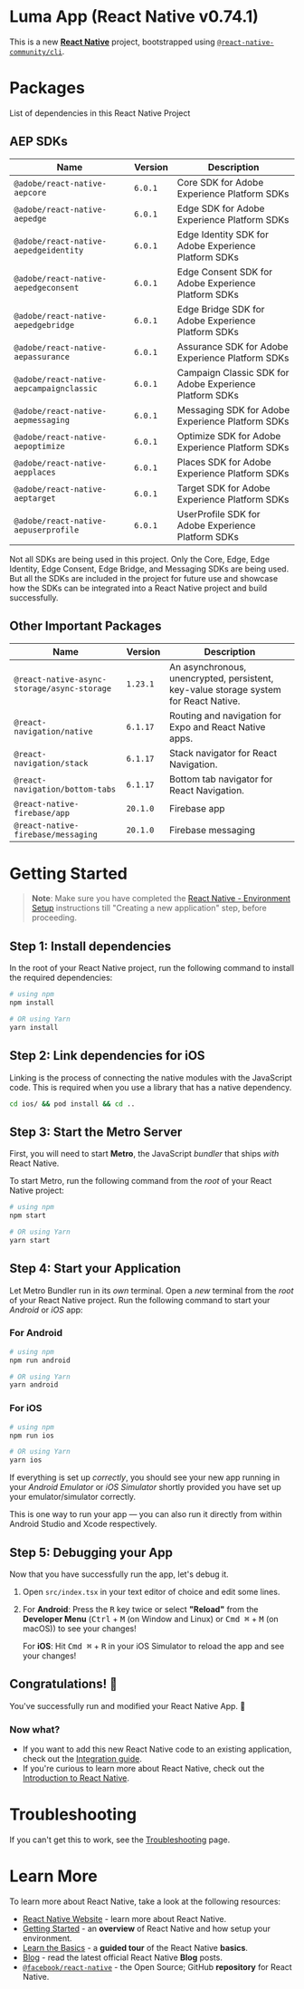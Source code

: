 # Luma App (React Native v0.74.1)

This is a new [**React Native**](https://reactnative.dev) project, bootstrapped using [`@react-native-community/cli`](https://github.com/react-native-community/cli).

# Packages

List of dependencies in this React Native Project

## AEP SDKs

| Name | Version | Description |
| --- | --- | --- |
| `@adobe/react-native-aepcore` | `6.0.1` | Core SDK for Adobe Experience Platform SDKs |
| `@adobe/react-native-aepedge` | `6.0.1` | Edge SDK for Adobe Experience Platform SDKs |
| `@adobe/react-native-aepedgeidentity` | `6.0.1` | Edge Identity SDK for Adobe Experience Platform SDKs |
| `@adobe/react-native-aepedgeconsent` | `6.0.1` | Edge Consent SDK for Adobe Experience Platform SDKs |
| `@adobe/react-native-aepedgebridge` | `6.0.1` | Edge Bridge SDK for Adobe Experience Platform SDKs |
| `@adobe/react-native-aepassurance` | `6.0.1` | Assurance SDK for Adobe Experience Platform SDKs |
| `@adobe/react-native-aepcampaignclassic` | `6.0.1` | Campaign Classic SDK for Adobe Experience Platform SDKs |
| `@adobe/react-native-aepmessaging` | `6.0.1` | Messaging SDK for Adobe Experience Platform SDKs |
| `@adobe/react-native-aepoptimize` | `6.0.1` | Optimize SDK for Adobe Experience Platform SDKs |
| `@adobe/react-native-aepplaces` | `6.0.1` | Places SDK for Adobe Experience Platform SDKs |
| `@adobe/react-native-aeptarget` | `6.0.1` | Target SDK for Adobe Experience Platform SDKs |
| `@adobe/react-native-aepuserprofile` | `6.0.1` | UserProfile SDK for Adobe Experience Platform SDKs |


Not all SDKs are being used in this project. Only the Core, Edge, Edge Identity, Edge Consent, Edge Bridge, and Messaging SDKs are being used. But all the SDKs are included in the project for future use and showcase how the SDKs can be integrated into a React Native project and build successfully.

## Other Important Packages

| Name | Version | Description |
| --- | --- | --- |
| `@react-native-async-storage/async-storage` | `1.23.1` | An asynchronous, unencrypted, persistent, key-value storage system for React Native. |
| `@react-navigation/native` | `6.1.17` | Routing and navigation for Expo and React Native apps. |
| `@react-navigation/stack` | `6.1.17` | Stack navigator for React Navigation. |
| `@react-navigation/bottom-tabs` | `6.1.17` | Bottom tab navigator for React Navigation. |
| `@react-native-firebase/app` | `20.1.0` | Firebase app |
| `@react-native-firebase/messaging` | `20.1.0` | Firebase messaging |






# Getting Started

>**Note**: Make sure you have completed the [React Native - Environment Setup](https://reactnative.dev/docs/environment-setup) instructions till "Creating a new application" step, before proceeding.

## Step 1: Install dependencies

In the root of your React Native project, run the following command to install the required dependencies:

```bash
# using npm
npm install

# OR using Yarn
yarn install
```

## Step 2: Link dependencies for iOS

Linking is the process of connecting the native modules with the JavaScript code. This is required when you use a library that has a native dependency.

```bash
cd ios/ && pod install && cd ..
```


## Step 3: Start the Metro Server

First, you will need to start **Metro**, the JavaScript _bundler_ that ships _with_ React Native.

To start Metro, run the following command from the _root_ of your React Native project:

```bash
# using npm
npm start

# OR using Yarn
yarn start
```

## Step 4: Start your Application

Let Metro Bundler run in its _own_ terminal. Open a _new_ terminal from the _root_ of your React Native project. Run the following command to start your _Android_ or _iOS_ app:

### For Android

```bash
# using npm
npm run android

# OR using Yarn
yarn android
```

### For iOS

```bash
# using npm
npm run ios

# OR using Yarn
yarn ios
```

If everything is set up _correctly_, you should see your new app running in your _Android Emulator_ or _iOS Simulator_ shortly provided you have set up your emulator/simulator correctly.

This is one way to run your app — you can also run it directly from within Android Studio and Xcode respectively.

## Step 5: Debugging your App

Now that you have successfully run the app, let's debug it.

1. Open `src/index.tsx` in your text editor of choice and edit some lines.
2. For **Android**: Press the <kbd>R</kbd> key twice or select **"Reload"** from the **Developer Menu** (<kbd>Ctrl</kbd> + <kbd>M</kbd> (on Window and Linux) or <kbd>Cmd ⌘</kbd> + <kbd>M</kbd> (on macOS)) to see your changes!

   For **iOS**: Hit <kbd>Cmd ⌘</kbd> + <kbd>R</kbd> in your iOS Simulator to reload the app and see your changes!

## Congratulations! :tada:

You've successfully run and modified your React Native App. :partying_face:

### Now what?

- If you want to add this new React Native code to an existing application, check out the [Integration guide](https://reactnative.dev/docs/integration-with-existing-apps).
- If you're curious to learn more about React Native, check out the [Introduction to React Native](https://reactnative.dev/docs/getting-started).

# Troubleshooting

If you can't get this to work, see the [Troubleshooting](https://reactnative.dev/docs/troubleshooting) page.

# Learn More

To learn more about React Native, take a look at the following resources:

- [React Native Website](https://reactnative.dev) - learn more about React Native.
- [Getting Started](https://reactnative.dev/docs/environment-setup) - an **overview** of React Native and how setup your environment.
- [Learn the Basics](https://reactnative.dev/docs/getting-started) - a **guided tour** of the React Native **basics**.
- [Blog](https://reactnative.dev/blog) - read the latest official React Native **Blog** posts.
- [`@facebook/react-native`](https://github.com/facebook/react-native) - the Open Source; GitHub **repository** for React Native.
